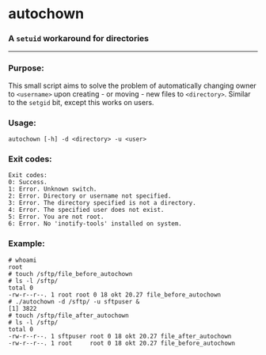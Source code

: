 # autochown
### A `setuid` workaround for directories
___

### Purpose:
This small script aims to solve the problem of automatically changing owner to `<username>` upon creating - or moving - new files to `<directory>`.
Similar to the `setgid` bit, except this works on users.

### Usage:
```
autochown [-h] -d <directory> -u <user> 
```

### Exit codes:
```
Exit codes:
0: Success.
1: Error. Unknown switch.
2: Error. Directory or username not specified.
3: Error. The directory specified is not a directory.
4: Error. The specified user does not exist.
5: Error. You are not root.
6: Error. No 'inotify-tools' installed on system.
```

### Example:
```
# whoami 
root
# touch /sftp/file_before_autochown
# ls -l /sftp/
total 0
-rw-r--r--. 1 root root 0 18 okt 20.27 file_before_autochown
# ./autochown -d /sftp/ -u sftpuser &
[1] 3822
# touch /sftp/file_after_autochown
# ls -l /sftp/
total 0
-rw-r--r--. 1 sftpuser root 0 18 okt 20.27 file_after_autochown
-rw-r--r--. 1 root     root 0 18 okt 20.27 file_before_autochown

```
